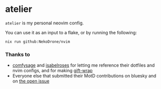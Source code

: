 # atelier

`atelier` is my personal neovim config.

You can use it as an input to a flake, or by running the following:

```sh
nix run github:NekoDrone/nvim
```

### Thanks to

- [comfysage](https://github.com/comfysage) and [isabelroses](https://github.com/isabelroses) for letting me reference their dotfiles and nvim configs, and for making [gift-wrap](https://github.com/tgirlcloud/gift-wrap)
- Everyone else that submitted their MotD contributions on bluesky and on [the open issue](https://github.com/NekoDrone/atelier/issues/1)
